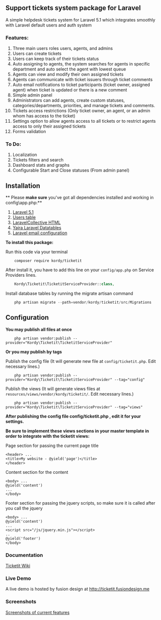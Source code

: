 ## Support tickets system package for Laravel
A simple helpdesk tickets system for Laravel 5.1 which integrates smoothly with Laravel default users and auth system

### Features:
1. Three main users roles users, agents, and admins
2. Users can create tickets 
3. Users can keep track of their tickets status
4. Auto assigning to agents, the system searches for agents in specific department and auto select the agent with lowest queue
5. Agents can view and modify their own assigned tickets 
6. Agents can communicate with ticket issuers through ticket comments
7. Auto email notifications to ticket participants (ticket owner, assigned agent) when ticket is updated or there is a new comment
8. Simple admin panel 
9. Administrators can add agents, create custom statuses, categories/departments, priorities, and manage tickets and comments.
10. Tickets access restrictions (Only ticket owner, an agent, or an admin whom has access to the ticket)
11. Settings option to allow agents access to all tickets or to restrict agents access to only their assigned tickets
12. Forms validation

### To Do:
1. Localization
2. Tickets filters and search
3. Dashboard stats and graphs
4. Configurable Start and Close statuses (From admin panel)

## Installation
** Please **make sure** you've got all dependencies installed and working in config\app.php:**

1. [Laravel 5.1](http://laravel.com/docs/5.1#installation)
2. [Users table](http://laravel.com/docs/5.1/authentication)
3. [LaravelCollective HTML](http://laravelcollective.com/docs/5.1/html#installation)
4. [Yajra Laravel Datatables](https://github.com/yajra/laravel-datatables)
5. [Laravel email configuration](http://laravel.com/docs/5.1/mail#sending-mail)

**To install this package:**

Run this code via your terminal
```shell
	composer require kordy/ticketit
```

After install it, you have to add this line on your `config/app.php` on Service Providers lines.
```php
	Kordy\Ticketit\TicketitServiceProvider::class,
```

Install database tables by running the migrate artisan command 
```php
	php artisan migrate --path=vendor/kordy/ticketit/src/Migrations
```

## Configuration
**You may publish all files at once**

```shell
	php artisan vendor:publish --provider="Kordy\Ticketit\TicketitServiceProvider"
```

**Or you may publish by tags**

Publish the config file (It will generate new file at `config/ticketit.php`. Edit necessary lines.)
```shell
	php artisan vendor:publish --provider="Kordy\Ticketit\TicketitServiceProvider" --tag="config"
```
Publish the views (It will generate views files at `resources/views/vendor/kordy/ticketit/`. Edit necessary lines.)
```shell
	php artisan vendor:publish --provider="Kordy\Ticketit\TicketitServiceProvider" --tag="views"
```

**After publishing the config file config/ticketit.php , edit it for your settings.**

**Be sure to implement these views sections in your master template in order to integrate with the ticketit views:**

Page section for passing the current page title
```blade
<header> ...
<title>My website - @yield('page')</title>
</header>
```
Content section for the content
```blade
<body> ...
@yield('content')
...
</body>
```

Footer section for passing the jquery scripts, so make sure it is called after you call the jquery
```blade
<body> ...
@yield('content')
...
<script src="/js/jquery.min.js"></script>
..
@yield('footer')
</body>
```
### Documentation
[Ticketit Wiki](https://github.com/thekordy/ticketit/wiki)

### Live Demo
A live demo is hosted by fusion design at http://ticketit.fusiondesign.me

### Screenshots
[Screenshots of current features](https://github.com/thekordy/ticketit/issues/3)
